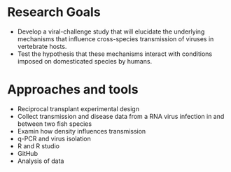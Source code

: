 # Research Goals

- Develop a viral-challenge study that will elucidate the underlying mechanisms that influence cross-species transmission of viruses in vertebrate hosts.
- Test the hypothesis that these mechanisms interact with conditions imposed on domesticated species by humans. 

# Approaches and tools

- Reciprocal transplant experimental design
- Collect transmission and disease data from a RNA virus infection in and between two fish species 
- Examin how density influences transmission  
- q-PCR and virus isolation 
- R and R studio
- GitHub
- Analysis of data


